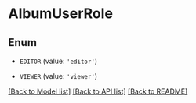# AlbumUserRole


## Enum

* `EDITOR` (value: `'editor'`)

* `VIEWER` (value: `'viewer'`)

[[Back to Model list]](../README.md#documentation-for-models) [[Back to API list]](../README.md#documentation-for-api-endpoints) [[Back to README]](../README.md)


